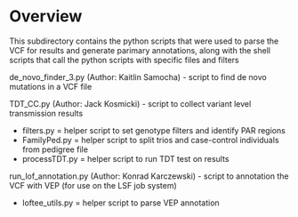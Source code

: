 # Overview
This subdirectory contains the python scripts that were used to parse the VCF for results and generate parimary annotations, along with the shell scripts that call the python scripts with specific files and filters

de_novo_finder_3.py (Author: Kaitlin Samocha) - script to find de novo mutations in a VCF file

TDT_CC.py (Author: Jack Kosmicki) - script to collect variant level transmission results
 * filters.py = helper script to set genotype filters and identify PAR regions
 * FamilyPed.py = helper script to split trios and case-control individuals from pedigree file
 * processTDT.py = helper script to run TDT test on results

run_lof_annotation.py (Author: Konrad Karczewski) - script to annotation the VCF with VEP (for use on the LSF job system)
 * loftee_utils.py = helper script to parse VEP annotation
